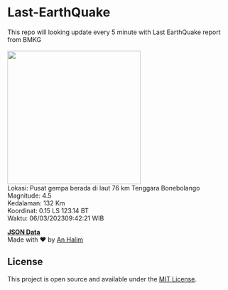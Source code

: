 # Last-EarthQuake
This repo will looking update every 5 minute with Last EarthQuake report from BMKG
<br>
<br>
<img src="https://ews.bmkg.go.id/TEWS/data/20230306094221.mmi.jpg?18124465ft3c3dajftj8ijv" width="300"/>
<br>
Lokasi: Pusat gempa berada di laut 76 km Tenggara Bonebolango <br>
Magnitude: 4.5 <br>
Kedalaman: 132 Km <br>
Koordinat: 0.15 LS 123.14 BT <br>
Waktu: 06/03/202309:42:21 WIB <br>

<a href="./data/data.json">**JSON Data**</a>
<br>
Made with ❤️ by <a href="https://github.com/an-halim">An Halim</a>
## License

This project is open source and available under the [MIT License](LICENSE).

